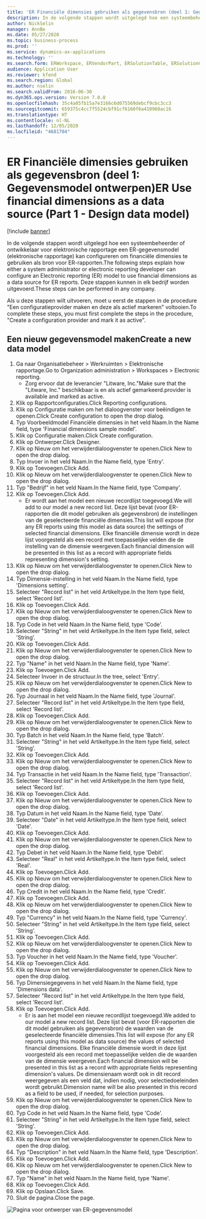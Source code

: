 ```yaml
---
title: 'ER Financiële dimensies gebruiken als gegevensbron (deel 1: Gegevensmodel ontwerpen)'
description: In de volgende stappen wordt uitgelegd hoe een systeembeheerder of ontwikkelaar voor elektronische rapportage een ER-gegevensmodel (elektronische rapportage) kan configureren om financiële dimensies te gebruiken als bron voor ER-rapporten.
author: NickSelin
manager: AnnBe
ms.date: 05/27/2020
ms.topic: business-process
ms.prod: ''
ms.service: dynamics-ax-applications
ms.technology: ''
ms.search.form: ERWorkspace, ERVendorPart, ERSolutionTable, ERSolutionCreateDropDialog, ERDataModelDesigner, ERDataModelContentsItemCreationDialog
audience: Application User
ms.reviewer: kfend
ms.search.region: Global
ms.author: nselin
ms.search.validFrom: 2016-06-30
ms.dyn365.ops.version: Version 7.0.0
ms.openlocfilehash: 35c4a05fb15a7e3166c6d075569debcf9cbc3cc3
ms.sourcegitcommit: 659375c4cc7f5524cbf91cf6160f6a410960ac16
ms.translationtype: HT
ms.contentlocale: nl-NL
ms.lasthandoff: 12/05/2020
ms.locfileid: "4681704"
---
```

# <a name="er-use-financial-dimensions-as-a-data-source-part-1---design-data-model"></a><span data-ttu-id="bf928-103">ER Financiële dimensies gebruiken als gegevensbron (deel 1: Gegevensmodel ontwerpen)</span><span class="sxs-lookup"><span data-stu-id="bf928-103">ER Use financial dimensions as a data source (Part 1 - Design data model)</span></span>

[!include [banner](../../includes/banner.md)]

<span data-ttu-id="bf928-104">In de volgende stappen wordt uitgelegd hoe een systeembeheerder of ontwikkelaar voor elektronische rapportage een ER-gegevensmodel (elektronische rapportage) kan configureren om financiële dimensies te gebruiken als bron voor ER-rapporten.</span><span class="sxs-lookup"><span data-stu-id="bf928-104">The following steps explain how either a system administrator or electronic reporting developer can configure an Electronic reporting (ER) model to use financial dimensions as a data source for ER reports.</span></span> <span data-ttu-id="bf928-105">Deze stappen kunnen in elk bedrijf worden uitgevoerd.</span><span class="sxs-lookup"><span data-stu-id="bf928-105">These steps can be performed in any company.</span></span>

<span data-ttu-id="bf928-106">Als u deze stappen wilt uitvoeren, moet u eerst de stappen in de procedure "Een configuratieprovider maken en deze als actief markeren" voltooien.</span><span class="sxs-lookup"><span data-stu-id="bf928-106">To complete these steps, you must first complete the steps in the procedure, "Create a configuration provider and mark it as active".</span></span>


## <a name="create-a-new-data-model"></a><span data-ttu-id="bf928-107">Een nieuw gegevensmodel maken</span><span class="sxs-lookup"><span data-stu-id="bf928-107">Create a new data model</span></span>
1. <span data-ttu-id="bf928-108">Ga naar Organisatiebeheer > Werkruimten > Elektronische rapportage.</span><span class="sxs-lookup"><span data-stu-id="bf928-108">Go to Organization administration > Workspaces > Electronic reporting.</span></span>
    * <span data-ttu-id="bf928-109">Zorg ervoor dat de leverancier "Litware, Inc."</span><span class="sxs-lookup"><span data-stu-id="bf928-109">Make sure that the "Litware, Inc."</span></span> <span data-ttu-id="bf928-110">beschikbaar is en als actief gemarkeerd.</span><span class="sxs-lookup"><span data-stu-id="bf928-110">provider is available and marked as active.</span></span>  
2. <span data-ttu-id="bf928-111">Klik op Rapportconfiguraties.</span><span class="sxs-lookup"><span data-stu-id="bf928-111">Click Reporting configurations.</span></span>
3. <span data-ttu-id="bf928-112">Klik op Configuratie maken om het dialoogvenster voor beëindigen te openen.</span><span class="sxs-lookup"><span data-stu-id="bf928-112">Click Create configuration to open the drop dialog.</span></span>
4. <span data-ttu-id="bf928-113">Typ Voorbeeldmodel Financiële dimensies in het veld Naam.</span><span class="sxs-lookup"><span data-stu-id="bf928-113">In the Name field, type 'Financial dimensions sample model'.</span></span>
5. <span data-ttu-id="bf928-114">Klik op Configuratie maken.</span><span class="sxs-lookup"><span data-stu-id="bf928-114">Click Create configuration.</span></span>
6. <span data-ttu-id="bf928-115">Klik op Ontwerper.</span><span class="sxs-lookup"><span data-stu-id="bf928-115">Click Designer.</span></span>
7. <span data-ttu-id="bf928-116">Klik op Nieuw om het verwijderdialoogvenster te openen.</span><span class="sxs-lookup"><span data-stu-id="bf928-116">Click New to open the drop dialog.</span></span>
8. <span data-ttu-id="bf928-117">Typ Invoer in het veld Naam.</span><span class="sxs-lookup"><span data-stu-id="bf928-117">In the Name field, type 'Entry'.</span></span>
9. <span data-ttu-id="bf928-118">Klik op Toevoegen.</span><span class="sxs-lookup"><span data-stu-id="bf928-118">Click Add.</span></span>
10. <span data-ttu-id="bf928-119">Klik op Nieuw om het verwijderdialoogvenster te openen.</span><span class="sxs-lookup"><span data-stu-id="bf928-119">Click New to open the drop dialog.</span></span>
11. <span data-ttu-id="bf928-120">Typ "Bedrijf" in het veld Naam.</span><span class="sxs-lookup"><span data-stu-id="bf928-120">In the Name field, type 'Company'.</span></span>
12. <span data-ttu-id="bf928-121">Klik op Toevoegen.</span><span class="sxs-lookup"><span data-stu-id="bf928-121">Click Add.</span></span>
    * <span data-ttu-id="bf928-122">Er wordt aan het model een nieuwe recordlijst toegevoegd.</span><span class="sxs-lookup"><span data-stu-id="bf928-122">We will add to our model a new record list.</span></span> <span data-ttu-id="bf928-123">Deze lijst bevat (voor ER-rapporten die dit model gebruiken als gegevensbron) de instellingen van de geselecteerde financiële dimensies.</span><span class="sxs-lookup"><span data-stu-id="bf928-123">This list will expose (for any ER reports using this model as data source) the settings of selected financial dimensions.</span></span> <span data-ttu-id="bf928-124">Elke financiële dimensie wordt in deze lijst voorgesteld als een record met toepasselijke velden die de instelling van de dimensie weergeven.</span><span class="sxs-lookup"><span data-stu-id="bf928-124">Each financial dimension will be presented in this list as a record with appropriate fields representing dimension's setting.</span></span>  
13. <span data-ttu-id="bf928-125">Klik op Nieuw om het verwijderdialoogvenster te openen.</span><span class="sxs-lookup"><span data-stu-id="bf928-125">Click New to open the drop dialog.</span></span>
14. <span data-ttu-id="bf928-126">Typ Dimensie-instelling in het veld Naam.</span><span class="sxs-lookup"><span data-stu-id="bf928-126">In the Name field, type 'Dimensions setting'.</span></span>
15. <span data-ttu-id="bf928-127">Selecteer "Record list" in het veld Artikeltype.</span><span class="sxs-lookup"><span data-stu-id="bf928-127">In the Item type field, select 'Record list'.</span></span>
16. <span data-ttu-id="bf928-128">Klik op Toevoegen.</span><span class="sxs-lookup"><span data-stu-id="bf928-128">Click Add.</span></span>
17. <span data-ttu-id="bf928-129">Klik op Nieuw om het verwijderdialoogvenster te openen.</span><span class="sxs-lookup"><span data-stu-id="bf928-129">Click New to open the drop dialog.</span></span>
18. <span data-ttu-id="bf928-130">Typ Code in het veld Naam.</span><span class="sxs-lookup"><span data-stu-id="bf928-130">In the Name field, type 'Code'.</span></span>
19. <span data-ttu-id="bf928-131">Selecteer "String" in het veld Artikeltype.</span><span class="sxs-lookup"><span data-stu-id="bf928-131">In the Item type field, select 'String'.</span></span>
20. <span data-ttu-id="bf928-132">Klik op Toevoegen.</span><span class="sxs-lookup"><span data-stu-id="bf928-132">Click Add.</span></span>
21. <span data-ttu-id="bf928-133">Klik op Nieuw om het verwijderdialoogvenster te openen.</span><span class="sxs-lookup"><span data-stu-id="bf928-133">Click New to open the drop dialog.</span></span>
22. <span data-ttu-id="bf928-134">Typ "Name" in het veld Naam.</span><span class="sxs-lookup"><span data-stu-id="bf928-134">In the Name field, type 'Name'.</span></span>
23. <span data-ttu-id="bf928-135">Klik op Toevoegen.</span><span class="sxs-lookup"><span data-stu-id="bf928-135">Click Add.</span></span>
24. <span data-ttu-id="bf928-136">Selecteer Invoer in de structuur.</span><span class="sxs-lookup"><span data-stu-id="bf928-136">In the tree, select 'Entry'.</span></span>
25. <span data-ttu-id="bf928-137">Klik op Nieuw om het verwijderdialoogvenster te openen.</span><span class="sxs-lookup"><span data-stu-id="bf928-137">Click New to open the drop dialog.</span></span>
26. <span data-ttu-id="bf928-138">Typ Journaal in het veld Naam.</span><span class="sxs-lookup"><span data-stu-id="bf928-138">In the Name field, type 'Journal'.</span></span>
27. <span data-ttu-id="bf928-139">Selecteer "Record list" in het veld Artikeltype.</span><span class="sxs-lookup"><span data-stu-id="bf928-139">In the Item type field, select 'Record list'.</span></span>
28. <span data-ttu-id="bf928-140">Klik op Toevoegen.</span><span class="sxs-lookup"><span data-stu-id="bf928-140">Click Add.</span></span>
29. <span data-ttu-id="bf928-141">Klik op Nieuw om het verwijderdialoogvenster te openen.</span><span class="sxs-lookup"><span data-stu-id="bf928-141">Click New to open the drop dialog.</span></span>
30. <span data-ttu-id="bf928-142">Typ Batch in het veld Naam.</span><span class="sxs-lookup"><span data-stu-id="bf928-142">In the Name field, type 'Batch'.</span></span>
31. <span data-ttu-id="bf928-143">Selecteer "String" in het veld Artikeltype.</span><span class="sxs-lookup"><span data-stu-id="bf928-143">In the Item type field, select 'String'.</span></span>
32. <span data-ttu-id="bf928-144">Klik op Toevoegen.</span><span class="sxs-lookup"><span data-stu-id="bf928-144">Click Add.</span></span>
33. <span data-ttu-id="bf928-145">Klik op Nieuw om het verwijderdialoogvenster te openen.</span><span class="sxs-lookup"><span data-stu-id="bf928-145">Click New to open the drop dialog.</span></span>
34. <span data-ttu-id="bf928-146">Typ Transactie in het veld Naam.</span><span class="sxs-lookup"><span data-stu-id="bf928-146">In the Name field, type 'Transaction'.</span></span>
35. <span data-ttu-id="bf928-147">Selecteer "Record list" in het veld Artikeltype.</span><span class="sxs-lookup"><span data-stu-id="bf928-147">In the Item type field, select 'Record list'.</span></span>
36. <span data-ttu-id="bf928-148">Klik op Toevoegen.</span><span class="sxs-lookup"><span data-stu-id="bf928-148">Click Add.</span></span>
37. <span data-ttu-id="bf928-149">Klik op Nieuw om het verwijderdialoogvenster te openen.</span><span class="sxs-lookup"><span data-stu-id="bf928-149">Click New to open the drop dialog.</span></span>
38. <span data-ttu-id="bf928-150">Typ Datum in het veld Naam.</span><span class="sxs-lookup"><span data-stu-id="bf928-150">In the Name field, type 'Date'.</span></span>
39. <span data-ttu-id="bf928-151">Selecteer "Date" in het veld Artikeltype.</span><span class="sxs-lookup"><span data-stu-id="bf928-151">In the Item type field, select 'Date'.</span></span>
40. <span data-ttu-id="bf928-152">Klik op Toevoegen.</span><span class="sxs-lookup"><span data-stu-id="bf928-152">Click Add.</span></span>
41. <span data-ttu-id="bf928-153">Klik op Nieuw om het verwijderdialoogvenster te openen.</span><span class="sxs-lookup"><span data-stu-id="bf928-153">Click New to open the drop dialog.</span></span>
42. <span data-ttu-id="bf928-154">Typ Debet in het veld Naam.</span><span class="sxs-lookup"><span data-stu-id="bf928-154">In the Name field, type 'Debit'.</span></span>
43. <span data-ttu-id="bf928-155">Selecteer "Real" in het veld Artikeltype.</span><span class="sxs-lookup"><span data-stu-id="bf928-155">In the Item type field, select 'Real'.</span></span>
44. <span data-ttu-id="bf928-156">Klik op Toevoegen.</span><span class="sxs-lookup"><span data-stu-id="bf928-156">Click Add.</span></span>
45. <span data-ttu-id="bf928-157">Klik op Nieuw om het verwijderdialoogvenster te openen.</span><span class="sxs-lookup"><span data-stu-id="bf928-157">Click New to open the drop dialog.</span></span>
46. <span data-ttu-id="bf928-158">Typ Credit in het veld Naam.</span><span class="sxs-lookup"><span data-stu-id="bf928-158">In the Name field, type 'Credit'.</span></span>
47. <span data-ttu-id="bf928-159">Klik op Toevoegen.</span><span class="sxs-lookup"><span data-stu-id="bf928-159">Click Add.</span></span>
48. <span data-ttu-id="bf928-160">Klik op Nieuw om het verwijderdialoogvenster te openen.</span><span class="sxs-lookup"><span data-stu-id="bf928-160">Click New to open the drop dialog.</span></span>
49. <span data-ttu-id="bf928-161">Typ "Currency" in het veld Naam.</span><span class="sxs-lookup"><span data-stu-id="bf928-161">In the Name field, type 'Currency'.</span></span>
50. <span data-ttu-id="bf928-162">Selecteer "String" in het veld Artikeltype.</span><span class="sxs-lookup"><span data-stu-id="bf928-162">In the Item type field, select 'String'.</span></span>
51. <span data-ttu-id="bf928-163">Klik op Toevoegen.</span><span class="sxs-lookup"><span data-stu-id="bf928-163">Click Add.</span></span>
52. <span data-ttu-id="bf928-164">Klik op Nieuw om het verwijderdialoogvenster te openen.</span><span class="sxs-lookup"><span data-stu-id="bf928-164">Click New to open the drop dialog.</span></span>
53. <span data-ttu-id="bf928-165">Typ Voucher in het veld Naam.</span><span class="sxs-lookup"><span data-stu-id="bf928-165">In the Name field, type 'Voucher'.</span></span>
54. <span data-ttu-id="bf928-166">Klik op Toevoegen.</span><span class="sxs-lookup"><span data-stu-id="bf928-166">Click Add.</span></span>
55. <span data-ttu-id="bf928-167">Klik op Nieuw om het verwijderdialoogvenster te openen.</span><span class="sxs-lookup"><span data-stu-id="bf928-167">Click New to open the drop dialog.</span></span>
56. <span data-ttu-id="bf928-168">Typ Dimensiegegevens in het veld Naam.</span><span class="sxs-lookup"><span data-stu-id="bf928-168">In the Name field, type 'Dimensions data'.</span></span>
57. <span data-ttu-id="bf928-169">Selecteer "Record list" in het veld Artikeltype.</span><span class="sxs-lookup"><span data-stu-id="bf928-169">In the Item type field, select 'Record list'.</span></span>
58. <span data-ttu-id="bf928-170">Klik op Toevoegen.</span><span class="sxs-lookup"><span data-stu-id="bf928-170">Click Add.</span></span>
    * <span data-ttu-id="bf928-171">Er is aan het model een nieuwe recordlijst toegevoegd.</span><span class="sxs-lookup"><span data-stu-id="bf928-171">We added to our model a new record list.</span></span> <span data-ttu-id="bf928-172">Deze lijst bevat (voor ER-rapporten die dit model gebruiken als gegevensbron) de waarden van de geselecteerde financiële dimensies.</span><span class="sxs-lookup"><span data-stu-id="bf928-172">This list will expose (for any ER reports using this model as data source) the values of selected financial dimensions.</span></span> <span data-ttu-id="bf928-173">Elke financiële dimensie wordt in deze lijst voorgesteld als een record met toepasselijke velden die de waarden van de dimensie weergeven.</span><span class="sxs-lookup"><span data-stu-id="bf928-173">Each financial dimension will be presented in this list as a record with appropriate fields representing dimension's values.</span></span> <span data-ttu-id="bf928-174">De dimensienaam wordt ook in dit record weergegeven als een veld dat, indien nodig, voor selectiedoeleinden wordt gebruikt.</span><span class="sxs-lookup"><span data-stu-id="bf928-174">Dimension name will be also presented in this record as a field to be used, if needed, for selection purposes.</span></span>  
59. <span data-ttu-id="bf928-175">Klik op Nieuw om het verwijderdialoogvenster te openen.</span><span class="sxs-lookup"><span data-stu-id="bf928-175">Click New to open the drop dialog.</span></span>
60. <span data-ttu-id="bf928-176">Typ Code in het veld Naam.</span><span class="sxs-lookup"><span data-stu-id="bf928-176">In the Name field, type 'Code'.</span></span>
61. <span data-ttu-id="bf928-177">Selecteer "String" in het veld Artikeltype.</span><span class="sxs-lookup"><span data-stu-id="bf928-177">In the Item type field, select 'String'.</span></span>
62. <span data-ttu-id="bf928-178">Klik op Toevoegen.</span><span class="sxs-lookup"><span data-stu-id="bf928-178">Click Add.</span></span>
63. <span data-ttu-id="bf928-179">Klik op Nieuw om het verwijderdialoogvenster te openen.</span><span class="sxs-lookup"><span data-stu-id="bf928-179">Click New to open the drop dialog.</span></span>
64. <span data-ttu-id="bf928-180">Typ "Description" in het veld Naam.</span><span class="sxs-lookup"><span data-stu-id="bf928-180">In the Name field, type 'Description'.</span></span>
65. <span data-ttu-id="bf928-181">Klik op Toevoegen.</span><span class="sxs-lookup"><span data-stu-id="bf928-181">Click Add.</span></span>
66. <span data-ttu-id="bf928-182">Klik op Nieuw om het verwijderdialoogvenster te openen.</span><span class="sxs-lookup"><span data-stu-id="bf928-182">Click New to open the drop dialog.</span></span>
67. <span data-ttu-id="bf928-183">Typ "Name" in het veld Naam.</span><span class="sxs-lookup"><span data-stu-id="bf928-183">In the Name field, type 'Name'.</span></span>
68. <span data-ttu-id="bf928-184">Klik op Toevoegen.</span><span class="sxs-lookup"><span data-stu-id="bf928-184">Click Add.</span></span>
69. <span data-ttu-id="bf928-185">Klik op Opslaan.</span><span class="sxs-lookup"><span data-stu-id="bf928-185">Click Save.</span></span>
70. <span data-ttu-id="bf928-186">Sluit de pagina.</span><span class="sxs-lookup"><span data-stu-id="bf928-186">Close the page.</span></span>

![Pagina voor ontwerper van ER-gegevensmodel](../media/er-financial-dimensions-guides-data-model.png)

